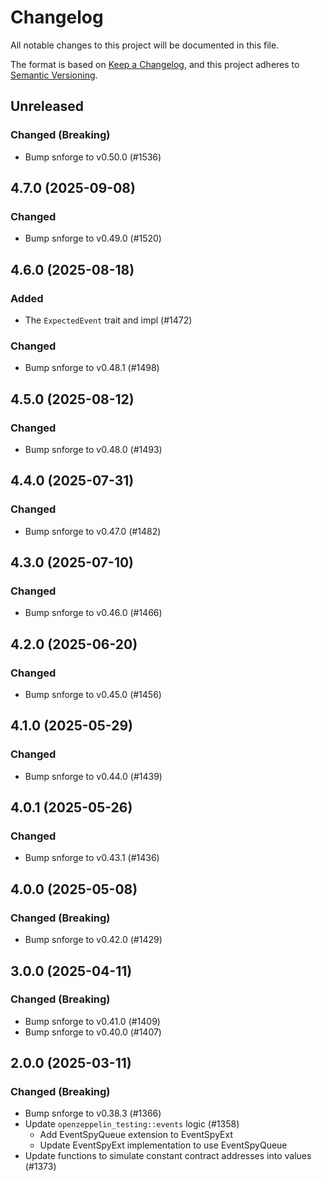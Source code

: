 <!-- markdownlint-disable MD024 -->

# Changelog

All notable changes to this project will be documented in this file.

The format is based on [Keep a Changelog](https://keepachangelog.com/en/1.1.0/),
and this project adheres to [Semantic Versioning](https://semver.org/spec/v2.0.0.html).

## Unreleased

### Changed (Breaking)

- Bump snforge to v0.50.0 (#1536)

## 4.7.0 (2025-09-08)

### Changed

- Bump snforge to v0.49.0 (#1520)

## 4.6.0 (2025-08-18)

### Added

- The `ExpectedEvent` trait and impl (#1472)

### Changed

- Bump snforge to v0.48.1 (#1498)

## 4.5.0 (2025-08-12)

### Changed

- Bump snforge to v0.48.0 (#1493)

## 4.4.0 (2025-07-31)

### Changed

- Bump snforge to v0.47.0 (#1482)

## 4.3.0 (2025-07-10)

### Changed

- Bump snforge to v0.46.0 (#1466)

## 4.2.0 (2025-06-20)

### Changed

- Bump snforge to v0.45.0 (#1456)

## 4.1.0 (2025-05-29)

### Changed

- Bump snforge to v0.44.0 (#1439)

## 4.0.1 (2025-05-26)

### Changed

- Bump snforge to v0.43.1 (#1436)

## 4.0.0 (2025-05-08)

### Changed (Breaking)

- Bump snforge to v0.42.0 (#1429)

## 3.0.0 (2025-04-11)

### Changed (Breaking)

- Bump snforge to v0.41.0 (#1409)
- Bump snforge to v0.40.0 (#1407)

## 2.0.0 (2025-03-11)

### Changed (Breaking)

- Bump snforge to v0.38.3 (#1366)
- Update `openzeppelin_testing::events` logic (#1358)
  - Add EventSpyQueue extension to EventSpyExt
  - Update EventSpyExt implementation to use EventSpyQueue
- Update functions to simulate constant contract addresses into values (#1373)
